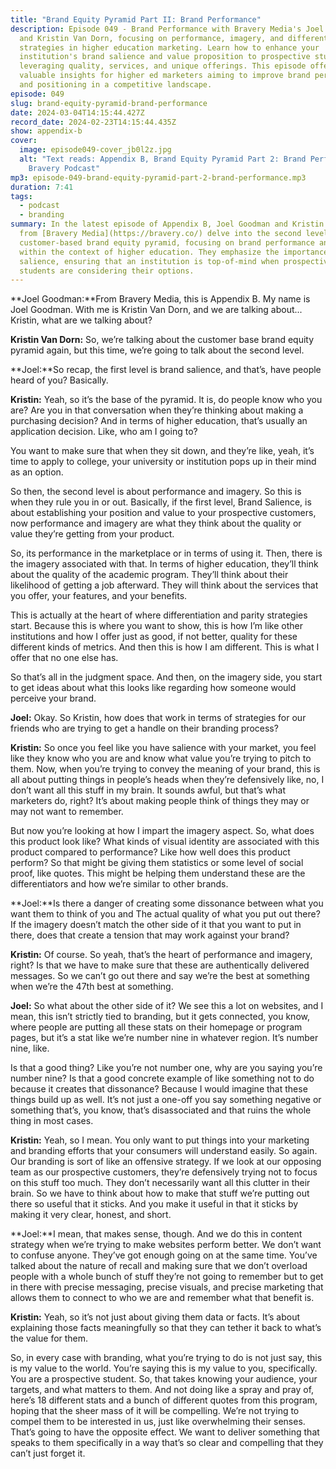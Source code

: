 ```yaml
---
title: "Brand Equity Pyramid Part II: Brand Performance"
description: Episode 049 - Brand Performance with Bravery Media's Joel Goodman
  and Kristin Van Dorn, focusing on performance, imagery, and differentiation
  strategies in higher education marketing. Learn how to enhance your
  institution's brand salience and value proposition to prospective students by
  leveraging quality, services, and unique offerings. This episode offers
  valuable insights for higher ed marketers aiming to improve brand perception
  and positioning in a competitive landscape.
episode: 049
slug: brand-equity-pyramid-brand-performance
date: 2024-03-04T14:15:44.427Z
record_date: 2024-02-23T14:15:44.435Z
show: appendix-b
cover:
  image: episode049-cover_jb0l2z.jpg
  alt: "Text reads: Appendix B, Brand Equity Pyramid Part 2: Brand Performance. A
    Bravery Podcast"
mp3: episode-049-brand-equity-pyramid-part-2-brand-performance.mp3
duration: 7:41
tags:
  - podcast
  - branding
summary: In the latest episode of Appendix B, Joel Goodman and Kristin Van Dorn
  from [Bravery Media](https://bravery.co/) delve into the second level of the
  customer-based brand equity pyramid, focusing on brand performance and imagery
  within the context of higher education. They emphasize the importance of brand
  salience, ensuring that an institution is top-of-mind when prospective
  students are considering their options.
---
```

**Joel Goodman:**From Bravery Media, this is Appendix B. My name is Joel Goodman. With me is Kristin Van Dorn, and we are talking about... Kristin, what are we talking about?

**Kristin Van Dorn:** So, we’re talking about the customer base brand equity pyramid again, but this time, we’re going to talk about the second level.

**Joel:**So recap, the first level is brand salience, and that’s, have people heard of you? Basically.

**Kristin:** Yeah, so it’s the base of the pyramid. It is, do people know who you are? Are you in that conversation when they’re thinking about making a purchasing decision? And in terms of higher education, that’s usually an application decision. Like, who am I going to?

You want to make sure that when they sit down, and they’re like, yeah, it’s time to apply to college, your university or institution pops up in their mind as an option.

So then, the second level is about performance and imagery. So this is when they rule you in or out. Basically, if the first level, Brand Salience, is about establishing your position and value to your prospective customers, now performance and imagery are what they think about the quality or value they’re getting from your product.

So, its performance in the marketplace or in terms of using it. Then, there is the imagery associated with that. In terms of higher education, they’ll think about the quality of the academic program. They’ll think about their likelihood of getting a job afterward. They will think about the services that you offer, your features, and your benefits.

This is actually at the heart of where differentiation and parity strategies start. Because this is where you want to show, this is how I’m like other institutions and how I offer just as good, if not better, quality for these different kinds of metrics. And then this is how I am different. This is what I offer that no one else has.

So that’s all in the judgment space. And then, on the imagery side, you start to get ideas about what this looks like regarding how someone would perceive your brand.

**Joel:** Okay. So Kristin, how does that work in terms of strategies for our friends who are trying to get a handle on their branding process?

**Kristin:** So once you feel like you have salience with your market, you feel like they know who you are and know what value you’re trying to pitch to them. Now, when you’re trying to convey the meaning of your brand, this is all about putting things in people’s heads when they’re defensively like, no, I don’t want all this stuff in my brain. It sounds awful, but that’s what marketers do, right? It’s about making people think of things they may or may not want to remember.

But now you’re looking at how I impart the imagery aspect. So, what does this product look like? What kinds of visual identity are associated with this product compared to performance? Like how well does this product perform? So that might be giving them statistics or some level of social proof, like quotes. This might be helping them understand these are the differentiators and how we’re similar to other brands.

**Joel:**Is there a danger of creating some dissonance between what you want them to think of you and The actual quality of what you put out there? If the imagery doesn’t match the other side of it that you want to put in there, does that create a tension that may work against your brand?

**Kristin:** Of course. So yeah, that’s the heart of performance and imagery, right? Is that we have to make sure that these are authentically delivered messages. So we can’t go out there and say we’re the best at something when we’re the 47th best at something.

**Joel:** So what about the other side of it? We see this a lot on websites, and I mean, this isn’t strictly tied to branding, but it gets connected, you know, where people are putting all these stats on their homepage or program pages, but it’s a stat like we’re number nine in whatever region. It’s number nine, like.

Is that a good thing? Like you’re not number one, why are you saying you’re number nine? Is that a good concrete example of like something not to do because it creates that dissonance? Because I would imagine that these things build up as well. It’s not just a one-off you say something negative or something that’s, you know, that’s disassociated and that ruins the whole thing in most cases.

**Kristin:** Yeah, so I mean. You only want to put things into your marketing and branding efforts that your consumers will understand easily. So again. Our branding is sort of like an offensive strategy. If we look at our opposing team as our prospective customers, they’re defensively trying not to focus on this stuff too much. They don’t necessarily want all this clutter in their brain. So we have to think about how to make that stuff we’re putting out there so useful that it sticks. And you make it useful in that it sticks by making it very clear, honest, and short.

**Joel:**I mean, that makes sense, though. And we do this in content strategy when we’re trying to make websites perform better. We don’t want to confuse anyone. They’ve got enough going on at the same time. You’ve talked about the nature of recall and making sure that we don’t overload people with a whole bunch of stuff they’re not going to remember but to get in there with precise messaging, precise visuals, and precise marketing that allows them to connect to who we are and remember what that benefit is.

**Kristin:** Yeah, so it’s not just about giving them data or facts. It’s about explaining those facts meaningfully so that they can tether it back to what’s the value for them.

So, in every case with branding, what you’re trying to do is not just say, this is my value to the world. You’re saying this is my value to you, specifically. You are a prospective student. So, that takes knowing your audience, your targets, and what matters to them. And not doing like a spray and pray of, here’s 18 different stats and a bunch of different quotes from this program, hoping that the sheer mass of it will be compelling. We’re not trying to compel them to be interested in us, just like overwhelming their senses. That’s going to have the opposite effect. We want to deliver something that speaks to them specifically in a way that’s so clear and compelling that they can’t just forget it.


